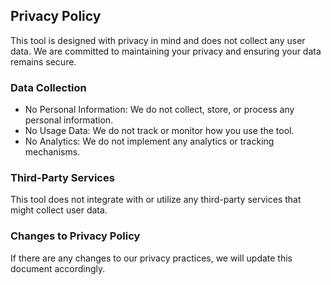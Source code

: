## Privacy Policy
This tool is designed with privacy in mind and does not collect any user data. We are committed to maintaining your privacy and ensuring your data remains secure.

### Data Collection  
- No Personal Information: We do not collect, store, or process any personal information.
- No Usage Data: We do not track or monitor how you use the tool.
- No Analytics: We do not implement any analytics or tracking mechanisms.
### Third-Party Services
This tool does not integrate with or utilize any third-party services that might collect user data.

### Changes to Privacy Policy
If there are any changes to our privacy practices, we will update this document accordingly.